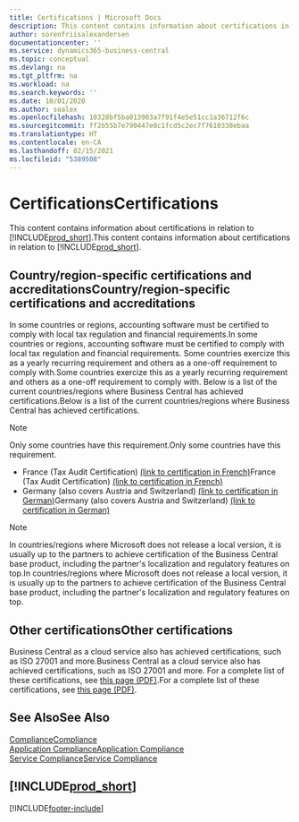 ```yaml
---
title: Certifications | Microsoft Docs
description: This content contains information about certifications in relation to Business Central.
author: sorenfriisalexandersen
documentationcenter: ''
ms.service: dynamics365-business-central
ms.topic: conceptual
ms.devlang: na
ms.tgt_pltfrm: na
ms.workload: na
ms.search.keywords: ''
ms.date: 10/01/2020
ms.author: soalex
ms.openlocfilehash: 10328bf5ba013903a7f91f4e5e51cc1a36712f6c
ms.sourcegitcommit: ff2b55b7e790447e0c1fcd5c2ec7f7610338ebaa
ms.translationtype: HT
ms.contentlocale: en-CA
ms.lasthandoff: 02/15/2021
ms.locfileid: "5389508"
---
```

# <a name="certifications"></a><span data-ttu-id="3cd19-103">Certifications</span><span class="sxs-lookup"><span data-stu-id="3cd19-103">Certifications</span></span>

<span data-ttu-id="3cd19-104">This content contains information about certifications in relation to [!INCLUDE[prod_short](../includes/prod_short.md)].</span><span class="sxs-lookup"><span data-stu-id="3cd19-104">This content contains information about certifications in relation to [!INCLUDE[prod_short](../includes/prod_short.md)].</span></span>  

## <a name="countryregion-specific-certifications-and-accreditations"></a><span data-ttu-id="3cd19-105">Country/region-specific certifications and accreditations</span><span class="sxs-lookup"><span data-stu-id="3cd19-105">Country/region-specific certifications and accreditations</span></span>

<span data-ttu-id="3cd19-106">In some countries or regions, accounting software must be certified to comply with local tax regulation and financial requirements.</span><span class="sxs-lookup"><span data-stu-id="3cd19-106">In some countries or regions, accounting software must be certified to comply with local tax regulation and financial requirements.</span></span> <span data-ttu-id="3cd19-107">Some countries exercize this as a yearly recurring requirement and others as a one-off requirement to comply with.</span><span class="sxs-lookup"><span data-stu-id="3cd19-107">Some countries exercize this as a yearly recurring requirement and others as a one-off requirement to comply with.</span></span> <span data-ttu-id="3cd19-108">Below is a list of the current countries/regions where Business Central has achieved certifications.</span><span class="sxs-lookup"><span data-stu-id="3cd19-108">Below is a list of the current countries/regions where Business Central has achieved certifications.</span></span>

> [!NOTE]
> <span data-ttu-id="3cd19-109">Only some countries have this requirement.</span><span class="sxs-lookup"><span data-stu-id="3cd19-109">Only some countries have this requirement.</span></span>

- <span data-ttu-id="3cd19-110">France (Tax Audit Certification) [(link to certification in French)](https://certificates.infocert.org/certificates/CERTIF-07-181-R16.pdf)</span><span class="sxs-lookup"><span data-stu-id="3cd19-110">France (Tax Audit Certification) [(link to certification in French)](https://certificates.infocert.org/certificates/CERTIF-07-181-R16.pdf)</span></span>  
- <span data-ttu-id="3cd19-111">Germany (also covers Austria and Switzerland) [(link to certification in German)](https://www.bdo.de/de-de/themen/softwarebescheinungen/bdo/microsoft-dynamics-365-business-central)</span><span class="sxs-lookup"><span data-stu-id="3cd19-111">Germany (also covers Austria and Switzerland) [(link to certification in German)](https://www.bdo.de/de-de/themen/softwarebescheinungen/bdo/microsoft-dynamics-365-business-central)</span></span>  

> [!NOTE]  
> <span data-ttu-id="3cd19-112">In countries/regions where Microsoft does not release a local version, it is usually up to the partners to achieve certification of the Business Central base product, including the partner's localization and regulatory features on top.</span><span class="sxs-lookup"><span data-stu-id="3cd19-112">In countries/regions where Microsoft does not release a local version, it is usually up to the partners to achieve certification of the Business Central base product, including the partner's localization and regulatory features on top.</span></span>

## <a name="other-certifications"></a><span data-ttu-id="3cd19-113">Other certifications</span><span class="sxs-lookup"><span data-stu-id="3cd19-113">Other certifications</span></span>

<span data-ttu-id="3cd19-114">Business Central as a cloud service also has achieved certifications, such as ISO 27001 and more.</span><span class="sxs-lookup"><span data-stu-id="3cd19-114">Business Central as a cloud service also has achieved certifications, such as ISO 27001 and more.</span></span> <span data-ttu-id="3cd19-115">For a complete list of these certifications, see [this page (PDF)](https://aka.ms/d365-compliance-list).</span><span class="sxs-lookup"><span data-stu-id="3cd19-115">For a complete list of these certifications, see [this page (PDF)](https://aka.ms/d365-compliance-list).</span></span>

## <a name="see-also"></a><span data-ttu-id="3cd19-116">See Also</span><span class="sxs-lookup"><span data-stu-id="3cd19-116">See Also</span></span>

[<span data-ttu-id="3cd19-117">Compliance</span><span class="sxs-lookup"><span data-stu-id="3cd19-117">Compliance</span></span>](compliance-overview.md)  
[<span data-ttu-id="3cd19-118">Application Compliance</span><span class="sxs-lookup"><span data-stu-id="3cd19-118">Application Compliance</span></span>](compliance-application-compliance.md)  
[<span data-ttu-id="3cd19-119">Service Compliance</span><span class="sxs-lookup"><span data-stu-id="3cd19-119">Service Compliance</span></span>](compliance-service-compliance.md)  

## [!INCLUDE[prod_short](../includes/free_trial_md.md)]  


[!INCLUDE[footer-include](../includes/footer-banner.md)]